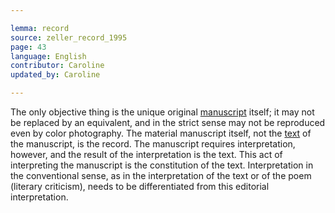 ```yaml
---

lemma: record
source: zeller_record_1995
page: 43
language: English
contributor: Caroline
updated_by: Caroline

---
```


The only objective thing is the unique original [manuscript](manuscript.html) itself; it may not be replaced by an equivalent, and in the strict sense may not be reproduced even by color photography. The material manuscript itself, not the [text](text.html) of the manuscript, is the record. The manuscript requires interpretation, however, and the result of the interpretation is the text. This act of interpreting the manuscript is the constitution of the text. Interpretation in the conventional sense, as in the interpretation of the text or of the poem (literary criticism), needs to be differentiated from this editorial interpretation.
